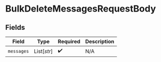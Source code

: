 # BulkDeleteMessagesRequestBody


## Fields

| Field              | Type               | Required           | Description        |
| ------------------ | ------------------ | ------------------ | ------------------ |
| `messages`         | List[*str*]        | :heavy_check_mark: | N/A                |